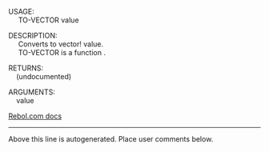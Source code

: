 USAGE:  
&nbsp;&nbsp;&nbsp;&nbsp;&nbsp;TO-VECTOR&nbsp;value&nbsp;  
  
DESCRIPTION:  
&nbsp;&nbsp;&nbsp;&nbsp;&nbsp;Converts&nbsp;to&nbsp;vector!&nbsp;value.  
&nbsp;&nbsp;&nbsp;&nbsp;&nbsp;TO-VECTOR&nbsp;is&nbsp;a&nbsp;function&nbsp;.  
  
RETURNS:  
&nbsp;&nbsp;&nbsp;&nbsp;(undocumented)  
  
ARGUMENTS:  
&nbsp;&nbsp;&nbsp;&nbsp;value  

[Rebol.com docs](http://www.rebol.com/r3/docs/functions/to-vector.html)
___
Above this line is autogenerated. Place user comments below.